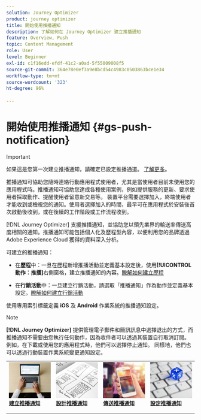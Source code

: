```yaml
---
solution: Journey Optimizer
product: journey optimizer
title: 開始使用推播通知
description: 了解如何在 Journey Optimizer 建立推播通知
feature: Overview, Push
topic: Content Management
role: User
level: Beginner
exl-id: c1f16edd-efdf-41c2-a0ad-5f55009008f5
source-git-commit: 364e78e0ef3a9e8bcd54c4983c0503863bce1e34
workflow-type: tm+mt
source-wordcount: '323'
ht-degree: 96%

---
```


# 開始使用推播通知 {#gs-push-notification}

>[!IMPORTANT]
>
>如果這是您第一次建立推播通知，請確定已設定推播通道。 [了解更多](push-gs.md)。

推播通知可協助您隨時連絡行動應用程式使用者，尤其是當使用者目前未使用您的應用程式時。推播通知可協助您達成各種使用案例，例如提供服務的更新、要求使用者採取動作、提醒使用者留意新交易等。 裝置平台需要選擇加入，終端使用者才能收到或檢視您的通知。使用者選擇加入的時間，最早可在應用程式於安裝後首次啟動後收到，或在後續的工作階段或工作流程收到。

[!DNL Journey Optimizer] 支援推播通知，並協助您以領先業界的輸送率傳送高度相關的通知。推播通知可能包括個人化及歷程型內容，以便利用您的品牌透過 Adobe Experience Cloud 獲得的資料深入分析。

可建立的推播通知：

* 在&#x200B;**歷程**&#x200B;中：一旦在歷程新增推播活動並定義基本設定後，使用&#x200B;**[!UICONTROL 動作：推播]**&#x200B;右側窗格，建立推播通知的內容。[瞭解如何建立歷程](../building-journeys/journey-gs.md)

* 在&#x200B;**行銷活動**&#x200B;中：一旦建立行銷活動，請選取「推播通知」作為動作並定義基本設定。[瞭解如何建立行銷活動](../campaigns/create-campaign.md#configure)

使用專用索引標籤定義 **iOS** 及 **Android** 作業系統的推播通知設定。

>[!NOTE]
>
>**[!DNL Journey Optimizer]** 提供管理電子郵件和簡訊訊息中選擇退出的方式，而推播通知不需要由您執行任何動作，因為收件者可以透過其裝置自行取消訂閱。 例如，在下載或使用您的應用程式時，他們可以選擇停止通知。 同樣地，他們也可以透過行動裝置作業系統變更通知設定。

<table style="table-layout:fixed"><tr style="border: 0;">
<td>
<a href="create-push.md">
<img alt="銷售機會" src="../assets/do-not-localize/push-create.jpeg">
</a>
<div><a href="create-push.md"><strong>建立推播通知</strong>
</div>
<p>
</td>
<td>
<a href="design-push.md">
<img alt="不頻繁" src="../assets/do-not-localize/push-design.jpg">
</a>
<div>
<a href="design-push.md"><strong>設計推播通知</strong></a>
</div>
<p></td>
<td>
<a href="send-push.md">
<img alt="驗證" src="../assets/do-not-localize/push-sending.jpg">
</a>
<div>
<a href="send-push.md"><strong>傳送推播通知</strong></a>
</div>
<p>
</td>
<td>
<a href="push-gs.md">
<img alt="驗證" src="../assets/do-not-localize/push-config.jpg">
</a>
<div>
<a href="push-gs.md"><strong>設定推播通知</strong></a>
</div>
<p>
</td>
</tr></table>
